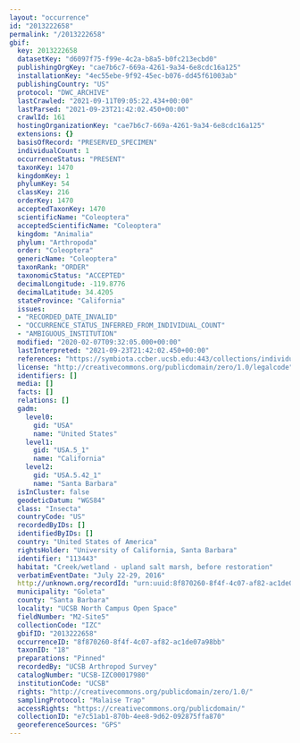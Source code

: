 ```yaml
---
layout: "occurrence"
id: "2013222658"
permalink: "/2013222658"
gbif:
  key: 2013222658
  datasetKey: "d6097f75-f99e-4c2a-b8a5-b0fc213ecbd0"
  publishingOrgKey: "cae7b6c7-669a-4261-9a34-6e8cdc16a125"
  installationKey: "4ec55ebe-9f92-45ec-b076-dd45f61003ab"
  publishingCountry: "US"
  protocol: "DWC_ARCHIVE"
  lastCrawled: "2021-09-11T09:05:22.434+00:00"
  lastParsed: "2021-09-23T21:42:02.450+00:00"
  crawlId: 161
  hostingOrganizationKey: "cae7b6c7-669a-4261-9a34-6e8cdc16a125"
  extensions: {}
  basisOfRecord: "PRESERVED_SPECIMEN"
  individualCount: 1
  occurrenceStatus: "PRESENT"
  taxonKey: 1470
  kingdomKey: 1
  phylumKey: 54
  classKey: 216
  orderKey: 1470
  acceptedTaxonKey: 1470
  scientificName: "Coleoptera"
  acceptedScientificName: "Coleoptera"
  kingdom: "Animalia"
  phylum: "Arthropoda"
  order: "Coleoptera"
  genericName: "Coleoptera"
  taxonRank: "ORDER"
  taxonomicStatus: "ACCEPTED"
  decimalLongitude: -119.8776
  decimalLatitude: 34.4205
  stateProvince: "California"
  issues:
  - "RECORDED_DATE_INVALID"
  - "OCCURRENCE_STATUS_INFERRED_FROM_INDIVIDUAL_COUNT"
  - "AMBIGUOUS_INSTITUTION"
  modified: "2020-02-07T09:32:05.000+00:00"
  lastInterpreted: "2021-09-23T21:42:02.450+00:00"
  references: "https://symbiota.ccber.ucsb.edu:443/collections/individual/index.php?occid=113443"
  license: "http://creativecommons.org/publicdomain/zero/1.0/legalcode"
  identifiers: []
  media: []
  facts: []
  relations: []
  gadm:
    level0:
      gid: "USA"
      name: "United States"
    level1:
      gid: "USA.5_1"
      name: "California"
    level2:
      gid: "USA.5.42_1"
      name: "Santa Barbara"
  isInCluster: false
  geodeticDatum: "WGS84"
  class: "Insecta"
  countryCode: "US"
  recordedByIDs: []
  identifiedByIDs: []
  country: "United States of America"
  rightsHolder: "University of California, Santa Barbara"
  identifier: "113443"
  habitat: "Creek/wetland - upland salt marsh, before restoration"
  verbatimEventDate: "July 22-29, 2016"
  http://unknown.org/recordId: "urn:uuid:8f870260-8f4f-4c07-af82-ac1de07a98bb"
  municipality: "Goleta"
  county: "Santa Barbara"
  locality: "UCSB North Campus Open Space"
  fieldNumber: "M2-Site5"
  collectionCode: "IZC"
  gbifID: "2013222658"
  occurrenceID: "8f870260-8f4f-4c07-af82-ac1de07a98bb"
  taxonID: "18"
  preparations: "Pinned"
  recordedBy: "UCSB Arthropod Survey"
  catalogNumber: "UCSB-IZC00017980"
  institutionCode: "UCSB"
  rights: "http://creativecommons.org/publicdomain/zero/1.0/"
  samplingProtocol: "Malaise Trap"
  accessRights: "https://creativecommons.org/publicdomain/"
  collectionID: "e7c51ab1-870b-4ee8-9d62-092875ffa870"
  georeferenceSources: "GPS"
---
```

